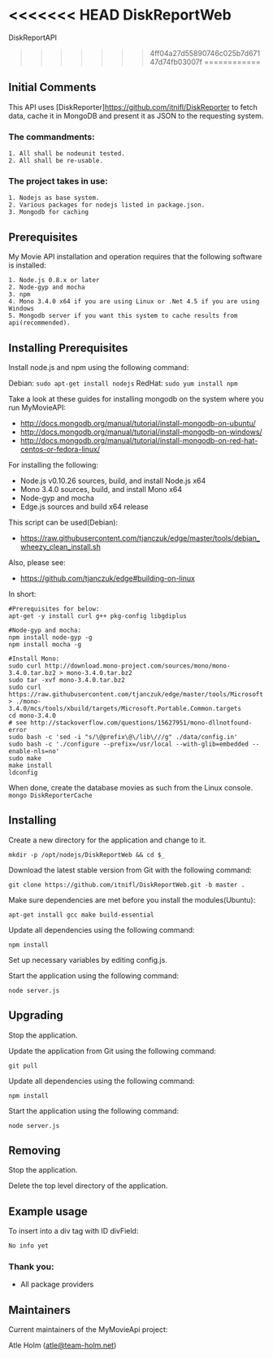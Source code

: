 <<<<<<< HEAD
DiskReportWeb
=======
DiskReportAPI
>>>>>>> 4ff04a27d55890746c025b7d67147d74fb03007f
============

Initial Comments
----------------
This API uses [DiskReporter]https://github.com/itnifl/DiskReporter to fetch data, cache it in MongoDB and present it as JSON to the requesting system.

###  The commandments:
	1. All shall be nodeunit tested.
	2. All shall be re-usable.
	
### The project takes in use:
	1. Nodejs as base system.
	2. Various packages for nodejs listed in package.json.
	3. Mongodb for caching

Prerequisites
-------------
My Movie API installation and operation requires that the following software is installed:

	1. Node.js 0.8.x or later
	2. Node-gyp and mocha
	3. npm
	4. Mono 3.4.0 x64 if you are using Linux or .Net 4.5 if you are using Windows
	5. Mongodb server if you want this system to cache results from api(recommended).

Installing Prerequisites
------------------------
Install node.js and npm using the following command:

Debian: `sudo apt-get install nodejs` RedHat: `sudo yum install npm`

Take a look at these guides for installing mongodb on the system where you run MyMovieAPI:
- http://docs.mongodb.org/manual/tutorial/install-mongodb-on-ubuntu/
- http://docs.mongodb.org/manual/tutorial/install-mongodb-on-windows/
- http://docs.mongodb.org/manual/tutorial/install-mongodb-on-red-hat-centos-or-fedora-linux/

For installing the following:
- Node.js v0.10.26 sources, build, and install Node.js x64
- Mono 3.4.0 sources, build, and install Mono x64
- Node-gyp and mocha
- Edge.js sources and build x64 release

This script can be used(Debian):
- https://raw.githubusercontent.com/tjanczuk/edge/master/tools/debian_wheezy_clean_install.sh

Also, please see:
- https://github.com/tjanczuk/edge#building-on-linux

In short:
```
#Prerequisites for below:
apt-get -y install curl g++ pkg-config libgdiplus

#Node-gyp and mocha:
npm install node-gyp -g
npm install mocha -g

#Install Mono:
sudo curl http://download.mono-project.com/sources/mono/mono-3.4.0.tar.bz2 > mono-3.4.0.tar.bz2
sudo tar -xvf mono-3.4.0.tar.bz2
sudo curl https://raw.githubusercontent.com/tjanczuk/edge/master/tools/Microsoft.Portable.Common.targets > ./mono-3.4.0/mcs/tools/xbuild/targets/Microsoft.Portable.Common.targets
cd mono-3.4.0
# see http://stackoverflow.com/questions/15627951/mono-dllnotfound-error
sudo bash -c 'sed -i "s/\@prefix\@\/lib\///g" ./data/config.in'
sudo bash -c './configure --prefix=/usr/local --with-glib=embedded --enable-nls=no'
sudo make
make install
ldconfig

```



When done, create the database movies as such from the Linux console.
`mongo DiskReporterCache`

Installing
----------
Create a new directory for the application and change to it.

`mkdir -p /opt/nodejs/DiskReportWeb && cd $_`

Download the latest stable version from Git with the following command:

`git clone https://github.com/itnifl/DiskReportWeb.git -b master .`

Make sure dependencies are met before you install the modules(Ubuntu):

`apt-get install gcc make build-essential`

Update all dependencies using the following command:

`npm install`

Set up necessary variables by editing config.js.

Start the application using the following command:

`node server.js`


Upgrading
---------
Stop the application.

Update the application from Git using the following command:

`git pull`

Update all dependencies using the following command:

`npm install`

Start the application using the following command:

`node server.js`

Removing
--------
Stop the application.

Delete the top level directory of the application.

Example usage
-------------
To insert into a div tag with ID divField:

```javascript
No info yet
```

### Thank you:
- All package providers

Maintainers
-----------
Current maintainers of the MyMovieApi project:

Atle Holm (atle@team-holm.net)